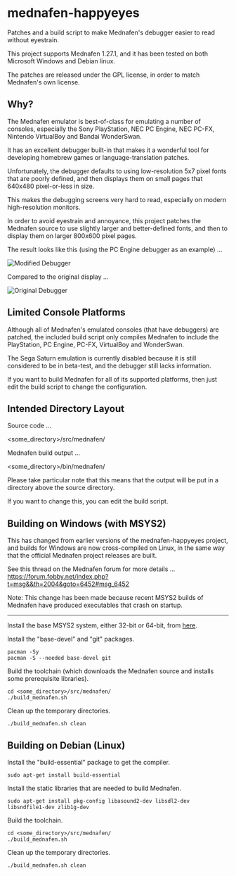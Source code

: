 # mednafen-happyeyes

Patches and a build script to make Mednafen's debugger easier to read without eyestrain.

This project supports Mednafen 1.27.1, and it has been tested on both Microsoft Windows and Debian linux.

The patches are released under the GPL license, in order to match Mednafen's own license.


## Why?

The Mednafen emulator is best-of-class for emulating a number of consoles, especially the Sony PlayStation, NEC PC Engine, NEC PC-FX, Nintendo VirtualBoy and Bandai WonderSwan.

It has an excellent debugger built-in that makes it a wonderful tool for developing homebrew games or language-translation patches.

Unfortunately, the debugger defaults to using low-resolution 5x7 pixel fonts that are poorly defined, and then displays them on small pages that 640x480 pixel-or-less in size.

This makes the debugging screens very hard to read, especially on modern high-resolution monitors.

In order to avoid eyestrain and annoyance, this project patches the Mednafen source to use slightly larger and better-defined fonts, and then to display them on larger 800x600 pixel pages.

The result looks like this (using the PC Engine debugger as an example) ...

![Modified Debugger](https://farm5.staticflickr.com/4823/32392679408_a85a16269a_o.png)

Compared to the original display ...

![Original Debugger](https://farm5.staticflickr.com/4873/32392679508_34b8193318_o.png)


## Limited Console Platforms

Although all of Mednafen's emulated consoles (that have debuggers) are patched, the included build script only compiles Mednafen to include the PlayStation, PC Engine, PC-FX, VirtualBoy and WonderSwan.

The Sega Saturn emulation is currently disabled because it is still considered to be in beta-test, and the debugger still lacks information.

If you want to build Mednafen for all of its supported platforms, then just edit the build script to change the configuration.


## Intended Directory Layout

Source code ...

<some_directory>/src/mednafen/

Mednafen build output ...

<some_directory>/bin/mednafen/


Please take particular note that this means that the output will be put in a directory above the source directory.

If you want to change this, you can edit the build script.


## Building on Windows (with MSYS2)

This has changed from earlier versions of the mednafen-happyeyes project, and
builds for Windows are now cross-compiled on Linux, in the same way that the
official Mednafen project releases are built.

See this thread on the Mednafen forum for more details ...
https://forum.fobby.net/index.php?t=msg&&th=2004&goto=6452#msg_6452

Note: This change has been made because recent MSYS2 builds of Mednafen have
      produced executables that crash on startup.

***

Install the base MSYS2 system, either 32-bit or 64-bit, from [here](https://www.msys2.org/).

Install the "base-devel" and "git" packages.
```
pacman -Sy
pacman -S --needed base-devel git
```

Build the toolchain (which downloads the Mednafen source and installs some prerequisite libraries).
```
cd <some_directory>/src/mednafen/
./build_mednafen.sh
```

Clean up the temporary directories.
```
./build_mednafen.sh clean
```


## Building on Debian (Linux)

Install the "build-essential" package to get the compiler.
```
sudo apt-get install build-essential
```

Install the static libraries that are needed to build Mednafen.
```
sudo apt-get install pkg-config libasound2-dev libsdl2-dev libsndfile1-dev zlib1g-dev
```

Build the toolchain.
```
cd <some_directory>/src/mednafen/
./build_mednafen.sh
```

Clean up the temporary directories.
```
./build_mednafen.sh clean
```
